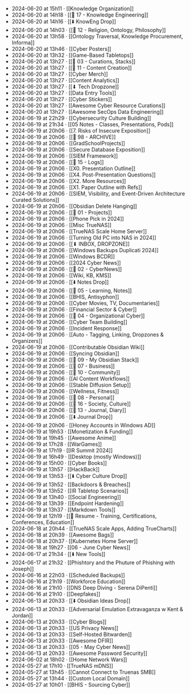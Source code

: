 - 2024-06-20 at 15h11 · [[Knowledge Organization]]
- 2024-06-20 at 14h18 · [[📁 17 - Knowledge Engineering]]
- 2024-06-20 at 14h16 · [[⬇️ KnowEng Drop]]
- 2024-06-20 at 14h03 · [[📁 12 - Religion, Ontology, Philosophy]]
- 2024-06-20 at 13h58 · [[Ontology Traversal, Knowledge Procurement, Informa]]
- 2024-06-20 at 13h46 · [[Cyber Posters]]
- 2024-06-20 at 13h32 · [[Game-Based Tabletops]]
- 2024-06-20 at 13h27 · [[📁 03 - Curations, Stacks]]
- 2024-06-20 at 13h27 · [[📁 11 - Content Creation]]
- 2024-06-20 at 13h27 · [[Cyber Merch]]
- 2024-06-20 at 13h27 · [[Content Analytics]]
- 2024-06-20 at 13h27 · [[⬇ Tech Dropzone]]
- 2024-06-20 at 13h27 · [[Data Entry Tools]]
- 2024-06-20 at 13h27 · [[Cyber Stickers]]
- 2024-06-20 at 13h27 · [[Awesome Cyber Resource Curations]]
- 2024-06-20 at 13h27 · [[Awesome SecOps Data Engineering]]
- 2024-06-19 at 22h29 · [[Cybersecurity Culture Building]]
- 2024-06-19 at 21h34 · [[05 Notes - Classes, Presentations, Pods]]
- 2024-06-19 at 20h06 · [[7. Risks of Insecure Exposition]]
- 2024-06-19 at 20h06 · [[📁 98 - ARCHIVE]]
- 2024-06-19 at 20h06 · [[GradSchoolProjects]]
- 2024-06-19 at 20h06 · [[Secure Database Exposition]]
- 2024-06-19 at 20h06 · [[SIEM Framework]]
- 2024-06-19 at 20h06 · [[📁 15 - Logs]]
- 2024-06-19 at 20h06 · [[X0. Presentation Outline]]
- 2024-06-19 at 20h06 · [[X4. Post-Presentation Questions]]
- 2024-06-19 at 20h06 · [[X2. More Resources]]
- 2024-06-19 at 20h06 · [[X1. Paper Outline with Refs]]
- 2024-06-19 at 20h06 · [[SIEM, Visibility, and Event-Driven Architecture Curated Solutions]]
- 2024-06-19 at 20h06 · [[Obsidian Delete Hanging]]
- 2024-06-19 at 20h06 · [[📁 01 - Projects]]
- 2024-06-19 at 20h06 · [[Phone Pick in 2024]]
- 2024-06-19 at 20h06 · [[Misc TrueNAS]]
- 2024-06-19 at 20h06 · [[TrueNAS Scale Home Server]]
- 2024-06-19 at 20h06 · [[Turning Old PC into NAS in 2024]]
- 2024-06-19 at 20h06 · [[⬇ INBOX, DROPZONE]]
- 2024-06-19 at 20h06 · [[Windows Backups Duplicati 2024]]
- 2024-06-19 at 20h06 · [[Windows BCDR]]
- 2024-06-19 at 20h06 · [[2024 Cyber News]]
- 2024-06-19 at 20h06 · [[📁 02 - CyberNews]]
- 2024-06-19 at 20h06 · [[Wiki, KB, KMS]]
- 2024-06-19 at 20h06 · [[⬇️ Notes Drop]]
- 2024-06-19 at 20h06 · [[📁 05 - Learning, Notes]]
- 2024-06-19 at 20h06 · [[BHIS, Antisyphon]]
- 2024-06-19 at 20h06 · [[Cyber Movies, TV, Documentaries]]
- 2024-06-19 at 20h06 · [[Financial Sector & Cyber]]
- 2024-06-19 at 20h06 · [[📁 04 - Organizational Cyber]]
- 2024-06-19 at 20h06 · [[Cyber Team Building]]
- 2024-06-19 at 20h06 · [[Incident Response]]
- 2024-06-19 at 20h06 · [[Auto - Tagging, Linking, Dropzones & Organizers]]
- 2024-06-19 at 20h06 · [[Contributable Obsidian Wiki]]
- 2024-06-19 at 20h06 · [[Syncing Obsidian]]
- 2024-06-19 at 20h06 · [[📁 09 - My Obsidian Stack]]
- 2024-06-19 at 20h06 · [[📁 07 - Business]]
- 2024-06-19 at 20h06 · [[📁 10 - Community]]
- 2024-06-19 at 20h06 · [[AI Content Workflows]]
- 2024-06-19 at 20h06 · [[Stable Diffusion Setup]]
- 2024-06-19 at 20h06 · [[Wellness, Fitness]]
- 2024-06-19 at 20h06 · [[📁 08 - Personal]]
- 2024-06-19 at 20h06 · [[📁 16 - Society, Culture]]
- 2024-06-19 at 20h06 · [[📁 13 - Journal, Diary]]
- 2024-06-19 at 20h06 · [[⬇️ Journal Drop]]
- 2024-06-19 at 20h06 · [[Honey Accounts in Windows AD]]
- 2024-06-19 at 19h53 · [[Monetization & Funding]]
- 2024-06-19 at 19h45 · [[Awesome Anime]]
- 2024-06-19 at 17h28 · [[WarGames]]
- 2024-06-19 at 17h19 · [[IR Summit 2024]]
- 2024-06-19 at 16h49 · [[Desktop (mostly Windows)]]
- 2024-06-19 at 15h00 · [[Cyber Books]]
- 2024-06-19 at 13h57 · [[HackBack]]
- 2024-06-19 at 13h53 · [[⬇️ Cyber Culture Drop]]
- 2024-06-19 at 13h52 · [[Backdoors & Breaches]]
- 2024-06-19 at 13h52 · [[IR Tabletop Scenarios]]
- 2024-06-19 at 13h40 · [[Social Engineering]]
- 2024-06-19 at 13h39 · [[Endpoint Hardening]]
- 2024-06-19 at 13h37 · [[Markdown Tools]]
- 2024-06-19 at 12h19 · [[📄 Resume - Training, Certifications, Conferences, Education]]
- 2024-06-18 at 20h44 · [[TrueNAS Scale Apps, Adding TrueCharts]]
- 2024-06-18 at 20h39 · [[Awesome Bags]]
- 2024-06-18 at 20h37 · [[Kubernetes Home Server]]
- 2024-06-18 at 19h27 · [[06 - June Cyber News]]
- 2024-06-17 at 21h34 · [[⬇️ New Tools]]
- 2024-06-17 at 21h32 · [[Phishtory and the Phuture of Phishing with Joseph]]
- 2024-06-16 at 22h03 · [[Scheduled Backups]]
- 2024-06-16 at 21h19 · [[Workforce Education]]
- 2024-06-16 at 21h10 · [[DNS Deep Diving - Serena DiPenti]]
- 2024-06-16 at 21h10 · [[Deepfakes]]
- 2024-06-13 at 20h33 · [[⬇️ Obsidian Ideas Drop]]
- 2024-06-13 at 20h33 · [[Adversarial Emulation Extravaganza w Kent & Jordan]]
- 2024-06-13 at 20h33 · [[Cyber Blogs]]
- 2024-06-13 at 20h33 · [[US Privacy News]]
- 2024-06-13 at 20h33 · [[Self-Hosted Bitwarden]]
- 2024-06-13 at 20h33 · [[Awesome DFIR]]
- 2024-06-13 at 20h33 · [[05 - May Cyber News]]
- 2024-06-13 at 20h33 · [[Awesome Password Security]]
- 2024-06-02 at 18h02 · [[Home Network Wars]]
- 2024-05-27 at 17h10 · [[TrueNAS mDNS]]
- 2024-05-27 at 13h45 · [[Cannot Connect to Truenas SMB]]
- 2024-05-27 at 13h44 · [[Custom Local Domain]]
- 2024-05-27 at 10h01 · [[BHIS - Sourcing Cyber]]
